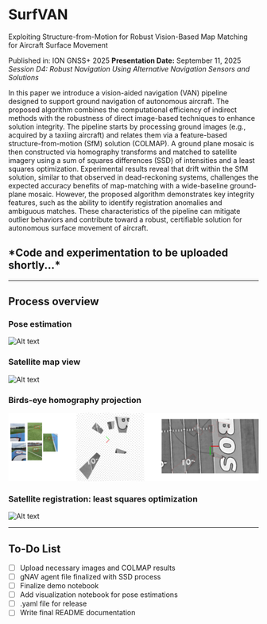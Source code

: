 # SurfVAN
Exploiting Structure-from-Motion for Robust Vision-Based Map Matching for Aircraft Surface Movement

Published in: ION GNSS+ 2025
**Presentation Date:** September 11, 2025
*Session D4: Robust Navigation Using Alternative Navigation Sensors and Solutions*


In this paper we introduce a vision-aided navigation (VAN) pipeline designed to support ground navigation of autonomous aircraft. The proposed algorithm combines the computational efficiency of indirect methods with the robustness of direct image-based techniques to enhance solution integrity. The pipeline starts by processing ground images (e.g., acquired by a taxiing aircraft) and relates them via a feature-based structure-from-motion (SfM) solution (COLMAP). A ground plane mosaic is then constructed via homography transforms and matched to satellite imagery using a sum of squares differences (SSD) of intensities and a least squares optimization. Experimental results reveal that drift within the SfM solution, similar to that observed in dead-reckoning systems, challenges the expected accuracy benefits of map-matching with a wide-baseline ground-plane mosaic. However, the proposed algorithm demonstrates key integrity features, such as the ability to identify registration anomalies and ambiguous matches. These characteristics of the pipeline can mitigate outlier behaviors and contribute toward a robust, certifiable solution for autonomous surface movement of aircraft.

## \*Code and experimentation to be uploaded shortly...\*

---

## Process overview 

### Pose estimation 

![Alt text](media/pose_vectors.gif)

### Satellite map view 

![Alt text](media/Googleview.gif)

### Birds-eye homography projection 

![Alt text](media/projection_stages.png)

### Satellite registration: least squares optimization 

![Alt text](media/turf_match5x5FAR.gif)

---

## To-Do List

- [ ] Upload necessary images and COLMAP results
- [ ] gNAV agent file finalized with SSD process
- [ ] Finalize demo notebook
- [ ] Add visualization notebook for pose estimations 
- [ ] .yaml file for release 
- [ ] Write final README documentation
